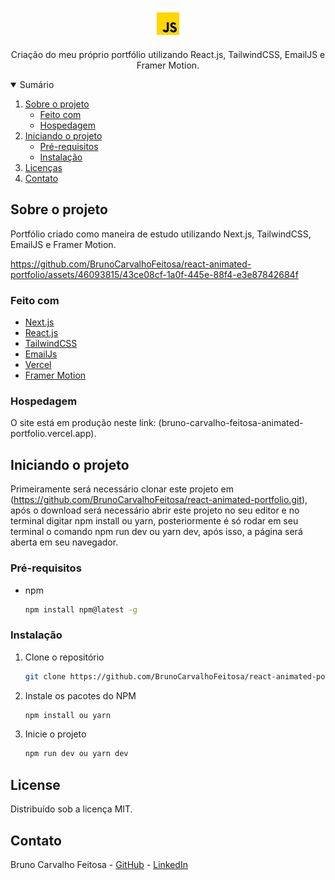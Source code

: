<!-- PROJECT LOGO -->
<br />
<p align="center">
  <a href="https://github.com/BrunoCarvalhoFeitosa/react-animated-portfolio">
    <img src="public\fav.png" alt="Logo" />
  </a>

  <p align="center">
    Criação do meu próprio portfólio utilizando React.js, TailwindCSS, EmailJS e Framer Motion.
  </p>
</p>

<!-- TABLE OF CONTENTS -->
<details open="open">
  <summary>Sumário</summary>
  <ol>
    <li>
      <a href="#sobre-o-projeto">Sobre o projeto</a>
      <ul>
        <li><a href="#feito-com">Feito com</a></li>
        <li><a href="#hospedagem">Hospedagem</a></li>
      </ul>
    </li>
    <li>
      <a href="#iniciando-o-projeto">Iniciando o projeto</a>
      <ul>
        <li><a href="#pré-requisitos">Pré-requisitos</a></li>
        <li><a href="#instalação">Instalação</a></li>
      </ul>
    </li>
    <li><a href="#license">Licenças</a></li>
    <li><a href="#contato">Contato</a></li>
  </ol>
</details>

<!-- ABOUT THE PROJECT -->
## Sobre o projeto
Portfólio criado como maneira de estudo utilizando Next.js, TailwindCSS, EmailJS e Framer Motion.

https://github.com/BrunoCarvalhoFeitosa/react-animated-portfolio/assets/46093815/43ce08cf-1a0f-445e-88f4-e3e87842684f

### Feito com

* [Next.js](https://nextjs.org)
* [React.js](https://react.dev)
* [TailwindCSS](https://tailwindcss.com)
* [EmailJs](https://www.emailjs.com)
* [Vercel](https://vercel.com)
* [Framer Motion](https://www.npmjs.com/package/framer-motion)

### Hospedagem

O site está em produção neste link: (bruno-carvalho-feitosa-animated-portfolio.vercel.app).

<!-- GETTING STARTED -->
## Iniciando o projeto

Primeiramente será necessário clonar este projeto em (https://github.com/BrunoCarvalhoFeitosa/react-animated-portfolio.git), após o download será necessário abrir este projeto no seu editor e no terminal digitar npm install ou yarn, posteriormente é só rodar em seu terminal o comando npm run dev ou yarn dev, após isso, a página será aberta em seu navegador.

### Pré-requisitos

* npm
  ```sh
  npm install npm@latest -g
  ```

### Instalação

1. Clone o repositório
   ```sh
   git clone https://github.com/BrunoCarvalhoFeitosa/react-animated-portfolio.git
   ```
2. Instale os pacotes do NPM
   ```sh
   npm install ou yarn
   ```
   
3. Inicie o projeto
   ```sh
   npm run dev ou yarn dev
   ```   

<!-- LICENSE -->
## License

Distribuído sob a licença MIT.

<!-- CONTACT -->
## Contato

Bruno Carvalho Feitosa - [GitHub](https://github.com/BrunoCarvalhoFeitosa) - [LinkedIn](https://www.linkedin.com/in/bruno-carvalho-feitosa/)
